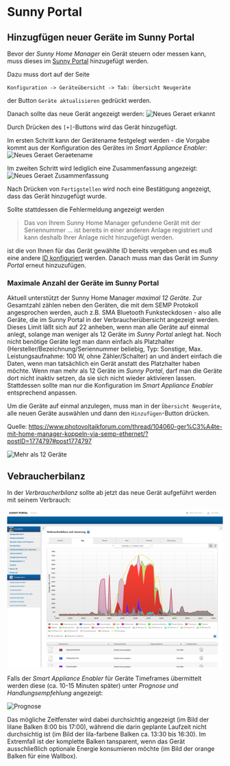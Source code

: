 # Sunny Portal
## Hinzugfügen neuer Geräte im Sunny Portal
Bevor der *Sunny Home Manager* ein Gerät steuern oder messen kann, muss dieses im [Sunny Portal](https://www.sunnyportal.com/) hinzugefügt werden.

Dazu muss dort auf der Seite
```
Konfiguration -> Geräteübersicht -> Tab: Übersicht Neugeräte
```
der Button `Geräte aktualisieren` gedrückt werden.

Danach sollte das neue Gerät angezeigt werden:
![Neues Geraet erkannt](../pics/shm/NeuesGeraetErkannt.png)

Durch Drücken des `[+]`-Buttons wird das Gerät hinzugefügt.

Im ersten Schritt kann der Gerätename festgelegt werden - die Vorgabe kommt aus der Konfiguration des Gerätes im *Smart Appliance Enabler*:
![Neues Geraet Geraetename](../pics/shm/NeuesGeraet_Geraetename.png)

Im zweiten Schritt wird lediglich eine Zusammenfassung angezeigt:
![Neues Geraet Zusammenfassung](../pics/shm/NeuesGeraet_Zusammenfassung.png)

Nach Drücken von `Fertigstellen` wird noch eine Bestätigung angezeigt, dass das Gerät hinzugefügt wurde.

Sollte stattdessen die Fehlermeldung angezeigt werden

> Das von Ihrem Sunny Home Manager gefundene Gerät mit der Seriennummer ... ist bereits in einer anderen Anlage registriert und kann deshalb Ihrer Anlage nicht hinzugefügt werden.

ist die von Ihnen für das Gerät gewählte ID bereits vergeben und es muß eine andere [ID konfiguriert](Appliance_DE.md#id) werden. Danach muss man das Gerät im *Sunny Portal*  erneut hinzuzufügen.

### Maximale Anzahl der Geräte im Sunny Portal
<a name="max-devices">

Aktuell unterstützt der Sunny Home Manager *maximal 12 Geräte*. Zur Gesamtzahl zählen neben den Geräten, die mit dem SEMP Protokoll angesprochen werden, auch z.B. SMA Bluetooth Funksteckdosen - also alle Geräte, die im Sunny Portal in der Verbraucherübersicht angezeigt werden. Dieses Limit läßt sich auf 22 anheben, wenn man alle Geräte auf einmal anlegt, solange man weniger als 12 Geräte im *Sunny Portal* anlegt hat. Noch nicht benötige Geräte legt man dann einfach als Platzhalter (Hersteller/Bezeichnung/Seriennummer beliebig, Typ: Sonstige, Max. Leistungsaufnahme: 100 W, ohne Zähler/Schalter) an und ändert einfach die Daten, wenn man tatsächlich ein Gerät anstatt des Platzhalter haben möchte. Wenn man mehr als 12 Geräte im *Sunny Portal*, darf man die Geräte dort nicht inaktiv setzen, da sie sich nicht wieder aktivieren lassen. Stattdessen sollte man nur die Konfiguration im *Smart Appliance Enabler* entsprechend anpassen.

Um die Geräte auf einmal anzulegen, muss man in der `Übersicht Neugeräte`, alle neuen Geräte auswählen und dann den `Hinzufügen`-Button drücken. 

Quelle: https://www.photovoltaikforum.com/thread/104060-ger%C3%A4te-mit-home-manager-koppeln-via-semp-ethernet/?postID=1774797#post1774797

![Mehr als 12 Geräte](../pics/shm/MehrAls12Geraete.png)

## Vebraucherbilanz
In der *Verbraucherbilanz* sollte ab jetzt das neue Gerät aufgeführt werden mit seinem Verbrauch:

![Verbraucherbilanz](../pics/shm/Verbraucherbilanz.png)

Falls der *Smart Appliance Enabler* für Geräte Timeframes übermittelt werden diese (ca. 10-15 Minuten später) unter *Prognose und Handlungsempfehlung* angezeigt:

![Prognose](../pics/shm/PrognoseMitEingeplantenGeraeten.png)

Das mögliche Zeitfenster wird dabei durchsichtig angezeigt (im Bild der lilane Balken 8:00 bis 17:00), während die darin geplante Laufzeit nicht durchsichtig ist (im Bild der lila-farbene Balken ca. 13:30 bis 16:30). Im Extremfall ist der komplette Balken tansparent, wenn das Gerät ausschließlich optionale Energie konsumieren möchte (im Bild der orange Balken für eine Wallbox).
